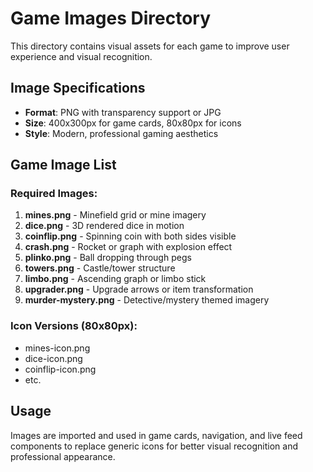 # Game Images Directory

This directory contains visual assets for each game to improve user experience and visual recognition.

## Image Specifications
- **Format**: PNG with transparency support or JPG
- **Size**: 400x300px for game cards, 80x80px for icons
- **Style**: Modern, professional gaming aesthetics

## Game Image List

### Required Images:
1. **mines.png** - Minefield grid or mine imagery
2. **dice.png** - 3D rendered dice in motion
3. **coinflip.png** - Spinning coin with both sides visible
4. **crash.png** - Rocket or graph with explosion effect
5. **plinko.png** - Ball dropping through pegs
6. **towers.png** - Castle/tower structure
7. **limbo.png** - Ascending graph or limbo stick
8. **upgrader.png** - Upgrade arrows or item transformation
9. **murder-mystery.png** - Detective/mystery themed imagery

### Icon Versions (80x80px):
- mines-icon.png
- dice-icon.png
- coinflip-icon.png
- etc.

## Usage
Images are imported and used in game cards, navigation, and live feed components to replace generic icons for better visual recognition and professional appearance.